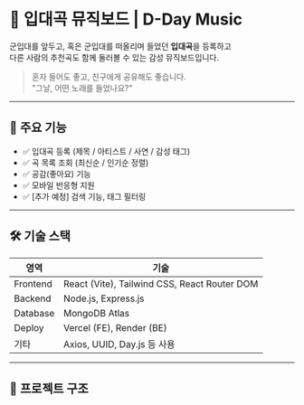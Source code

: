 # 🎵 입대곡 뮤직보드 | D-Day Music

군입대를 앞두고, 혹은 군입대를 떠올리며 들었던 **입대곡**을 등록하고  
다른 사람의 추천곡도 함께 둘러볼 수 있는 감성 뮤직보드입니다.

> 혼자 들어도 좋고, 친구에게 공유해도 좋습니다.  
> "그날, 어떤 노래를 들었나요?"

---

## 🌟 주요 기능

- ✅ 입대곡 등록 (제목 / 아티스트 / 사연 / 감성 태그)
- ✅ 곡 목록 조회 (최신순 / 인기순 정렬)
- ✅ 공감(좋아요) 기능
- ✅ 모바일 반응형 지원
- ✅ [추가 예정] 검색 기능, 태그 필터링

---

## 🛠 기술 스택

| 영역     | 기술                                         |
| -------- | -------------------------------------------- |
| Frontend | React (Vite), Tailwind CSS, React Router DOM |
| Backend  | Node.js, Express.js                          |
| Database | MongoDB Atlas                                |
| Deploy   | Vercel (FE), Render (BE)                     |
| 기타     | Axios, UUID, Day.js 등 사용                  |

---

## 📂 프로젝트 구조
